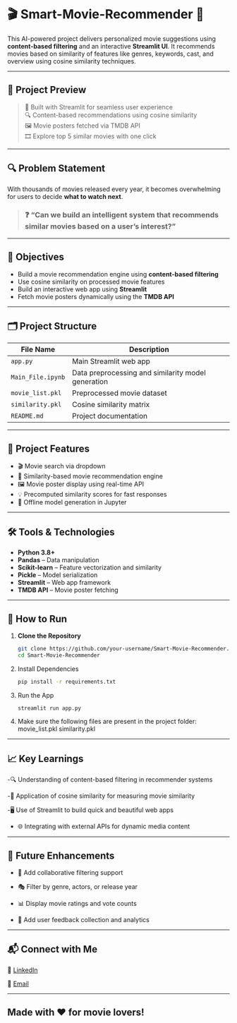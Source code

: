 # 🎬 Smart-Movie-Recommender 🎥

This AI-powered project delivers personalized movie suggestions using **content-based filtering** and an interactive **Streamlit UI**. It recommends movies based on similarity of features like genres, keywords, cast, and overview using cosine similarity techniques.

---

## 🌟 Project Preview

> 🎯 Built with Streamlit for seamless user experience  
> 🔍 Content-based recommendations using cosine similarity  
> 🖼️ Movie posters fetched via TMDB API  
> 🎞️ Explore top 5 similar movies with one click

---

## 🔍 Problem Statement

With thousands of movies released every year, it becomes overwhelming for users to decide **what to watch next**.

> ### ❓ “Can we build an intelligent system that recommends similar movies based on a user’s interest?”

---

## 🎯 Objectives

- Build a movie recommendation engine using **content-based filtering**
- Use cosine similarity on processed movie features
- Build an interactive web app using **Streamlit**
- Fetch movie posters dynamically using the **TMDB API**

---

## 🗂️ Project Structure

| File Name | Description |
|----------|-------------|
| `app.py` | Main Streamlit web app |
| `Main_File.ipynb` | Data preprocessing and similarity model generation |
| `movie_list.pkl` | Preprocessed movie dataset |
| `similarity.pkl` | Cosine similarity matrix |
| `README.md` | Project documentation |

---

## 🧠 Project Features

- 🎬 Movie search via dropdown
- 🧠 Similarity-based movie recommendation engine
- 🖼️ Movie poster display using real-time API
- 💡 Precomputed similarity scores for fast responses
- 🧪 Offline model generation in Jupyter

---

## 🛠 Tools & Technologies

- **Python 3.8+**
- **Pandas** – Data manipulation
- **Scikit-learn** – Feature vectorization and similarity
- **Pickle** – Model serialization
- **Streamlit** – Web app framework
- **TMDB API** – Movie poster fetching

---

## 🚀 How to Run

1. **Clone the Repository**
   ```bash
   git clone https://github.com/your-username/Smart-Movie-Recommender.git
   cd Smart-Movie-Recommender

2. Install Dependencies
   ```bash
   pip install -r requirements.txt

3. Run the App
   ````bash
   streamlit run app.py

4. Make sure the following files are present in the project folder:
   movie_list.pkl
   similarity.pkl

---

## 📈 Key Learnings
-🔍 Understanding of content-based filtering in recommender systems

-🧠 Application of cosine similarity for measuring movie similarity

-🖥️ Use of Streamlit to build quick and beautiful web apps

- 🌐 Integrating with external APIs for dynamic media content

---

## 📌 Future Enhancements
- 🧠 Add collaborative filtering support

- 🎭 Filter by genre, actors, or release year

- 📊 Display movie ratings and vote counts

- 💬 Add user feedback collection and analytics

---

## 📬 Connect with Me
💼 [LinkedIn](https://www.linkedin.com/in/manthanjadav/)

📧 [Email](mailto:manthanjadav746@gmail.com)

---

## Made with ❤️ for movie lovers!
